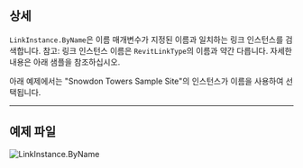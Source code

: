 ## 상세
`LinkInstance.ByName`은 이름 매개변수가 지정된 이름과 일치하는 링크 인스턴스를 검색합니다. 참고: 링크 인스턴스 이름은 `RevitLinkType`의 이름과 약간 다릅니다. 자세한 내용은 아래 샘플을 참조하십시오.

아래 예제에서는 "Snowdon Towers Sample Site"의 인스턴스가 이름을 사용하여 선택됩니다.
___
## 예제 파일

![LinkInstance.ByName](./Revit.Elements.LinkInstance.ByName_img.jpg)
